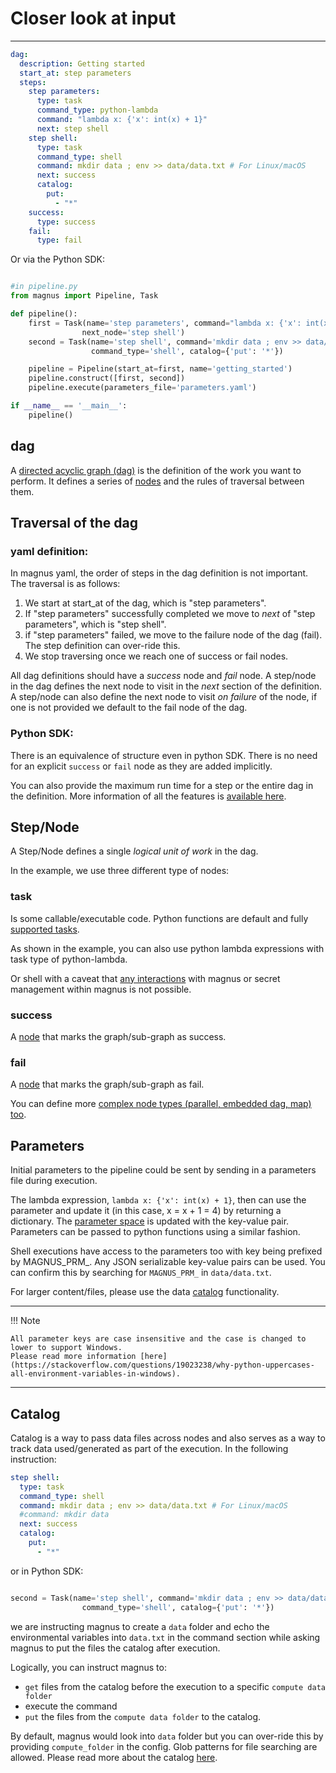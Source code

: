 # Closer look at input

---

``` yaml
dag:
  description: Getting started
  start_at: step parameters
  steps:
    step parameters:
      type: task
      command_type: python-lambda
      command: "lambda x: {'x': int(x) + 1}"
      next: step shell
    step shell:
      type: task
      command_type: shell
      command: mkdir data ; env >> data/data.txt # For Linux/macOS
      next: success
      catalog:
        put:
          - "*"
    success:
      type: success
    fail:
      type: fail
```

Or via the Python SDK:

```python

#in pipeline.py
from magnus import Pipeline, Task

def pipeline():
    first = Task(name='step parameters', command="lambda x: {'x': int(x) + 1}", command_type='python-lambda',
                next_node='step shell')
    second = Task(name='step shell', command='mkdir data ; env >> data/data.txt',
                  command_type='shell', catalog={'put': '*'})

    pipeline = Pipeline(start_at=first, name='getting_started')
    pipeline.construct([first, second])
    pipeline.execute(parameters_file='parameters.yaml')

if __name__ == '__main__':
    pipeline()

```


## dag

A [directed acyclic graph (dag)](../../concepts/dag) is the definition of the work you want to perform.
It defines a series of [nodes](../../concepts/nodes) and the rules of traversal between them.

## Traversal of the dag

### yaml definition:
In magnus yaml, the order of steps in the dag definition is not important. The traversal is as follows:

1. We start at start_at of the dag, which is "step parameters".
2. If "step parameters" successfully completed we move to *next* of "step parameters", which is "step shell".
3. if "step parameters" failed, we move to the failure node of the dag (fail). The step definition can over-ride this.
4. We stop traversing once we reach one of success or fail nodes.

All dag definitions should have a *success* node and *fail* node. A step/node in the dag defines the next node to
visit in the *next* section of the definition. A step/node can also define the next node to visit *on failure*
of the node, if one is not provided we default to the fail node of the dag.

### Python SDK:

There is an equivalence of structure even in python SDK. There is no need for an explicit ```success``` or ```fail```
node as they are added implicitly.


You can also provide the maximum run time for a step or the entire dag in the definition. More information of all
the features is [available here](../../concepts/dag).


## Step/Node

A Step/Node defines a single *logical unit of work* in the dag.

In the example, we use three different type of nodes:

### task

  Is some callable/executable code.
  Python functions are default and fully [supported tasks](../../concepts/nodes/#task).

  As shown in the example, you can also use python lambda expressions with task type of python-lambda.

  Or shell with a caveat that [any interactions](../brief-concepts-output/#interaction_in_code) with magnus or
  secret management within magnus is not possible.

### success

  A [node](../../concepts/nodes/#success) that marks the graph/sub-graph as success.

### fail

  A [node](../../concepts/nodes/#fail) that marks the graph/sub-graph as fail.


You can define more [complex node types (parallel, embedded dag, map) too](../../concepts/nodes/#nodes).

## Parameters




Initial parameters to the pipeline could be sent by sending in a parameters file during execution.



The lambda expression, ```lambda x: {'x': int(x) + 1}```, then can use the parameter and update it
(in this case, x = x + 1 = 4) by returning a dictionary. The [parameter space](../../concepts/nodes/#passing_data)
is updated with the key-value pair. Parameters can be passed to python functions using a similar fashion.

Shell executions have access to the parameters too with key being prefixed by MAGNUS_PRM_. Any JSON serializable
key-value pairs can be used. You can confirm this by searching for ```MAGNUS_PRM_``` in ```data/data.txt```.

For larger content/files, please use the data [catalog](../../concepts/catalog)
functionality.

---
!!! Note

    All parameter keys are case insensitive and the case is changed to lower to support Windows.
    Please read more information [here](https://stackoverflow.com/questions/19023238/why-python-uppercases-all-environment-variables-in-windows).

---


## Catalog

Catalog is a way to pass data files across nodes and also serves as a way to track data used/generated as part of the
execution. In the following instruction:

```yaml
step shell:
  type: task
  command_type: shell
  command: mkdir data ; env >> data/data.txt # For Linux/macOS
  #command: mkdir data
  next: success
  catalog:
    put:
      - "*"
```

or in Python SDK:
```python

second = Task(name='step shell', command='mkdir data ; env >> data/data.txt',
                command_type='shell', catalog={'put': '*'})

```

we are instructing magnus to create a ```data``` folder and echo the environmental variables into ```data.txt``` in
the command section while asking magnus to put the files the catalog after execution.

Logically, you can instruct magnus to:

- ```get``` files from the catalog before the execution to a specific ```compute data folder```
- execute the command
- ```put``` the files from the ```compute data folder``` to the catalog.

By default, magnus would look into ```data``` folder but you can over-ride this by providing ```compute_folder``` in the
config. Glob patterns for file searching are allowed. Please read more about the catalog [here](../../concepts/catalog).
